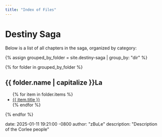 ```yaml
---
title: "Index of Files"
---
```


# Destiny Saga

Below is a list of all chapters in the saga, organized by category:

{% assign grouped_by_folder = site.destiny-saga | group_by: "dir" %}

{% for folder in grouped_by_folder %}
  <h2>{{ folder.name | capitalize }}La</h2>
  <ul>
    {% for item in folder.items %}
      <li>
        <a href="{{ item.url }}">{{ item.title }}</a>
      </li>
    {% endfor %}
  </ul>
{% endfor %}

date: 2025-01-11 19:21:00 -0800
author: "zBuLe"
description: "Description of the Corlee people"

